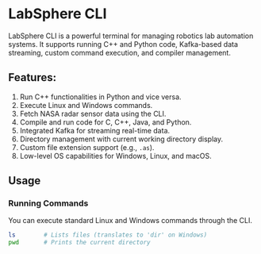 
# LabSphere CLI

LabSphere CLI is a powerful terminal for managing robotics lab automation systems. It supports running C++ and Python code, Kafka-based data streaming, custom command execution, and compiler management.

## Features:
1. Run C++ functionalities in Python and vice versa.
2. Execute Linux and Windows commands.
3. Fetch NASA radar sensor data using the CLI.
4. Compile and run code for C, C++, Java, and Python.
5. Integrated Kafka for streaming real-time data.
6. Directory management with current working directory display.
7. Custom file extension support (e.g., `.as`).
8. Low-level OS capabilities for Windows, Linux, and macOS.

## Usage

### Running Commands
You can execute standard Linux and Windows commands through the CLI.

```bash
ls        # Lists files (translates to 'dir' on Windows)
pwd       # Prints the current directory
